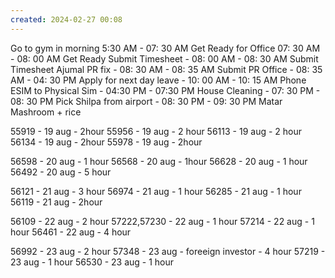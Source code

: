 ```yaml
---
created: 2024-02-27 00:08
---
```

Go to gym in morning 5:30 AM - 07: 30 AM
Get Ready for Office 07: 30 AM - 08: 00 AM Get Ready
Submit Timesheet - 08: 00 AM - 08: 30 AM Submit Timesheet
Ajumal PR fix - 08: 30 AM - 08: 35 AM Submit PR
Office - 08: 35 AM - 04: 30 PM 
Apply for next day leave - 10: 00 AM - 10: 15 AM
Phone ESIM to Physical Sim - 04:30 PM - 07:30 PM
House Cleaning - 07: 30 PM - 08: 30 PM 
Pick Shilpa from airport - 08: 30 PM - 09: 30 PM
Matar Mashroom + rice 






55919 - 19 aug - 2hour
55956 - 19 aug - 2 hour
56113 - 19 aug - 2 hour
56134 - 19 aug - 2hour
55978 - 19 aug - 2hour

56598 - 20 aug - 1 hour
56568 - 20 aug - 1hour
56628 - 20 aug - 1 hour
56492 - 20 aug - 5 hour

56121 - 21 aug - 3 hour
56974 - 21 aug - 1 hour
56285 - 21 aug - 1 hour
56119 - 21 aug - 2hour

56109 - 22 aug - 2 hour
57222,57230 - 22 aug - 1 hour
57214 - 22 aug - 1 hour
56461 - 22 aug - 4 hour 


56992 - 23 aug - 2 hour
57348 - 23 aug - foreeign investor - 4 hour
57219 - 23 aug - 1 hour
56530 - 23 aug - 1 hour

